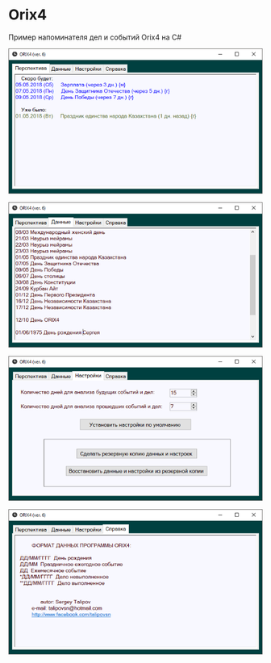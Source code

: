 # Orix4
Пример напоминателя дел и событий Orix4 на C#

![screenshot](screenshot1.png)

![screenshot](screenshot2.png)

![screenshot](screenshot3.png)

![screenshot](screenshot4.png)
